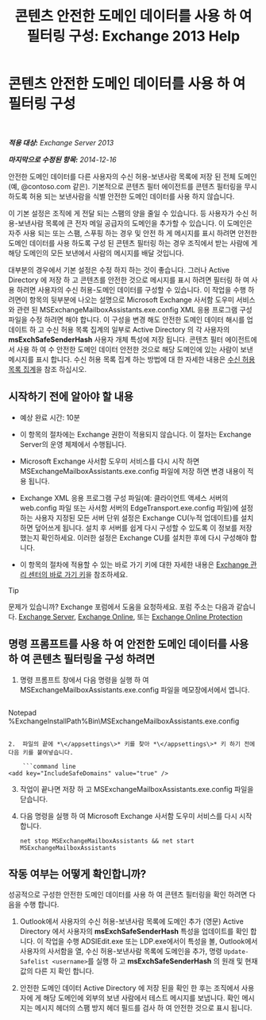 ﻿---
title: '콘텐츠 안전한 도메인 데이터를 사용 하 여 필터링 구성: Exchange 2013 Help'
TOCTitle: 콘텐츠 안전한 도메인 데이터를 사용 하 여 필터링 구성
ms:assetid: 1ee2b663-b4f3-4fef-8954-986f2d820924
ms:mtpsurl: https://technet.microsoft.com/ko-kr/library/Dn467930(v=EXCHG.150)
ms:contentKeyID: 59635523
ms.date: 05/22/2018
mtps_version: v=EXCHG.150
ms.translationtype: MT
---

# 콘텐츠 안전한 도메인 데이터를 사용 하 여 필터링 구성

 

_**적용 대상:** Exchange Server 2013_

_**마지막으로 수정된 항목:** 2014-12-16_

안전한 도메인 데이터를 다른 사용자의 수신 허용-보낸사람 목록에 저장 된 전체 도메인 (예, @contoso.com 같은). 기본적으로 콘텐츠 필터 에이전트를 콘텐츠 필터링을 무시 하도록 허용 되는 보낸사람을 식별 안전한 도메인 데이터를 사용 하지 않습니다.

이 기본 설정은 조직에 게 전달 되는 스팸의 양을 줄일 수 있습니다. 등 사용자가 수신 허용-보낸사람 목록에 큰 전자 메일 공급자의 도메인을 추가할 수 있습니다. 이 도메인은 자주 사용 되는 또는 스팸, 스푸핑 하는 경우 및 안전 하 게 메시지를 표시 하려면 안전한 도메인 데이터를 사용 하도록 구성 된 콘텐츠 필터링 하는 경우 조직에서 받는 사람에 게 해당 도메인의 모든 보낸에서 사람의 메시지를 배달 것입니다.

대부분의 경우에서 기본 설정은 수정 하지 하는 것이 좋습니다. 그러나 Active Directory 에 저장 하 고 콘텐츠를 안전한 것으로 메시지를 표시 하려면 필터링 하 여 사용 하려면 사용자의 수신 허용-도메인 데이터를 구성할 수 있습니다. 이 작업을 수행 하려면이 항목의 뒷부분에 나오는 설명으로 Microsoft Exchange 사서함 도우미 서비스와 관련 된 MSExchangeMailboxAssistants.exe.config XML 응용 프로그램 구성 파일을 수정 하려면 해야 합니다. 이 구성을 변경 해도 안전한 도메인 데이터 해시를 업데이트 하 고 수신 허용 목록 집계의 일부로 Active Directory 의 각 사용자의 **msExchSafeSenderHash** 사용자 개체 특성에 저장 됩니다. 콘텐츠 필터 에이전트에서 사용 하 여 수 안전한 도메인 데이터 안전한 것으로 해당 도메인에 있는 사람이 보낸 메시지를 표시 합니다. 수신 허용 목록 집계 하는 방법에 대 한 자세한 내용은 [수신 허용 목록 집계](safelist-aggregation-exchange-2013-help.md)을 참조 하십시오.

## 시작하기 전에 알아야 할 내용

  - 예상 완료 시간: 10분

  - 이 항목의 절차에는 Exchange 권한이 적용되지 않습니다. 이 절차는 Exchange Server의 운영 체제에서 수행됩니다.

  - Microsoft Exchange 사서함 도우미 서비스를 다시 시작 하면 MSExchangeMailboxAssistants.exe.config 파일에 저장 하면 변경 내용이 적용 됩니다.

  - Exchange XML 응용 프로그램 구성 파일(예: 클라이언트 액세스 서버의 web.config 파일 또는 사서함 서버의 EdgeTransport.exe.config 파일)에 설정하는 사용자 지정된 모든 서버 단위 설정은 Exchange CU(누적 업데이트)를 설치하면 덮어쓰게 됩니다. 설치 후 서버를 쉽게 다시 구성할 수 있도록 이 정보를 저장했는지 확인하세요. 이러한 설정은 Exchange CU를 설치한 후에 다시 구성해야 합니다.

  - 이 항목의 절차에 적용할 수 있는 바로 가기 키에 대한 자세한 내용은 [Exchange 관리 센터의 바로 가기 키](keyboard-shortcuts-in-the-exchange-admin-center-exchange-online-protection-help.md)을 참조하세요.


> [!TIP]
> 문제가 있습니까? Exchange 포럼에서 도움을 요청하세요. 포럼 주소는 다음과 같습니다. <A href="https://go.microsoft.com/fwlink/p/?linkid=60612">Exchange Server</A>, <A href="https://go.microsoft.com/fwlink/p/?linkid=267542">Exchange Online</A>, 또는 <A href="https://go.microsoft.com/fwlink/p/?linkid=285351">Exchange Online Protection</A>



## 명령 프롬프트를 사용 하 여 안전한 도메인 데이터를 사용 하 여 콘텐츠 필터링을 구성 하려면

1.  명령 프롬프트 창에서 다음 명령을 실행 하 여 MSExchangeMailboxAssistants.exe.config 파일을 메모장에서에서 엽니다.
    
    ```powershell
Notepad %ExchangeInstallPath%Bin\MSExchangeMailboxAssistants.exe.config
```

2.  파일의 끝에 *\</appsettings\>* 키를 찾아 *\</appsettings\>* 키 하기 전에 다음 키를 붙여넣습니다.
    
    ```command line
<add key="IncludeSafeDomains" value="true" />
```

3.  작업이 끝나면 저장 하 고 MSExchangeMailboxAssistants.exe.config 파일을 닫습니다.

4.  다음 명령을 실행 하 여 Microsoft Exchange 사서함 도우미 서비스를 다시 시작 합니다.
    
        net stop MSExchangeMailboxAssistants && net start MSExchangeMailboxAssistants

## 작동 여부는 어떻게 확인합니까?

성공적으로 구성한 안전한 도메인 데이터를 사용 하 여 콘텐츠 필터링을 확인 하려면 다음을 수행 합니다.

1.  Outlook에서 사용자의 수신 허용-보낸사람 목록에 도메인 추가 (영문) Active Directory 에서 사용자의 **msExchSafeSenderHash** 특성을 업데이트를 확인 합니다. 이 작업을 수행 ADSIEdit.exe 또는 LDP.exe에서이 특성을 볼, Outlook에서 사용자의 사서함을 열, 수신 허용-보낸사람 목록에 도메인을 추가, 명령 `Update-Safelist <username>`를 실행 하 고 **msExchSafeSenderHash** 의 원래 및 현재 값의 다른 지 확인 합니다.

2.  안전한 도메인 데이터 Active Directory 에 저장 된을 확인 한 후는 조직에서 사용자에 게 해당 도메인에 외부의 보낸 사람에서 테스트 메시지를 보냅니다. 확인 메시지는 메시지 헤더의 스팸 방지 헤더 필드를 검사 하 여 안전한 것으로 표시 됩니다.

